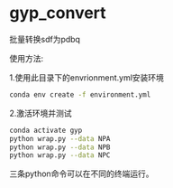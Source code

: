 # gyp_convert

批量转换sdf为pdbq

使用方法:

1.使用此目录下的envrionment.yml安装环境
```bash
conda env create -f environment.yml
```

2.激活环境并测试
```bash
conda activate gyp
python wrap.py --data NPA
python wrap.py --data NPB
python wrap.py --data NPC
```
三条python命令可以在不同的终端运行。